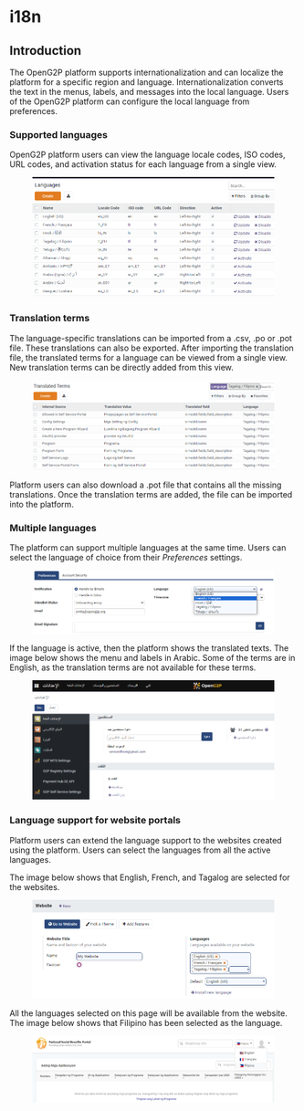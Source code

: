 # i18n

## Introduction

The OpenG2P platform supports internationalization and can localize the platform for a specific region and language. Internationalization converts the text in the menus, labels, and messages into the local language. Users of the OpenG2P platform can configure the local language from preferences.

### Supported languages

OpenG2P platform users can view the language locale codes, ISO codes, URL codes, and activation status for each language from a single view.

<figure><img src="../../../.gitbook/assets/languages.PNG" alt=""><figcaption></figcaption></figure>

### Translation terms

The language-specific translations can be imported from a .csv, .po or .pot file. These translations can also be exported. After importing the translation file, the translated terms for a language can be viewed from a single view. New translation terms can be directly added from this view.

<figure><img src="../../../.gitbook/assets/translated-terms.PNG" alt=""><figcaption></figcaption></figure>

Platform users can also download a .pot file that contains all the missing translations. Once the translation terms are added, the file can be imported into the platform.

### Multiple languages

The platform can support multiple languages at the same time. Users can select the language of choice from their _Preferences_ settings.

<figure><img src="../../../.gitbook/assets/language-preference.png" alt=""><figcaption></figcaption></figure>

If the language is active, then the platform shows the translated texts. The image below shows the menu and labels in Arabic. Some of the terms are in English, as the translation terms are not available for these terms.

<figure><img src="../../../.gitbook/assets/arabic-language.PNG" alt=""><figcaption></figcaption></figure>

### Language support for website portals

Platform users can extend the language support to the websites created using the platform. Users can select the languages from all the active languages.

The image below shows that English, French, and Tagalog are selected for the websites.

<figure><img src="../../../.gitbook/assets/language-for-portal.PNG" alt=""><figcaption></figcaption></figure>

All the languages selected on this page will be available from the website. The image below shows that Filipino has been selected as the language.

<figure><img src="../../../.gitbook/assets/language-in-portal.png" alt=""><figcaption></figcaption></figure>
